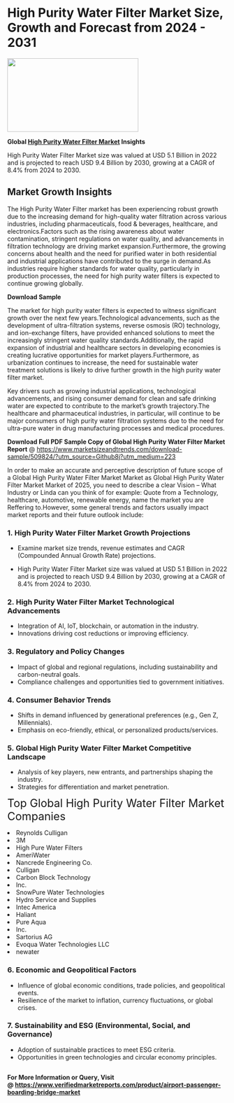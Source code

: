 <H1>High Purity Water Filter Market Size, Growth and Forecast from 2024 - 2031</H1><img class="aligncenter size-medium wp-image-584254" src="https://thirdeyenews.in/wp-content/uploads/2024/09/Global-Market-Research-300x168.jpeg" alt="" width="300" height="168" /><p><strong>Global&nbsp;<a href="https://www.marketsizeandtrends.com/download-sample/509824/?utm_source=Github8j?utm_medium=223">High Purity Water Filter Market</a> Insights</strong></p><p>High Purity Water Filter Market size was valued at USD 5.1 Billion in 2022 and is projected to reach USD 9.4 Billion by 2030, growing at a CAGR of 8.4% from 2024 to 2030.</p><p><h2>Market Growth Insights</h2> The High Purity Water Filter market has been experiencing robust growth due to the increasing demand for high-quality water filtration across various industries, including pharmaceuticals, food & beverages, healthcare, and electronics.Factors such as the rising awareness about water contamination, stringent regulations on water quality, and advancements in filtration technology are driving market expansion.Furthermore, the growing concerns about health and the need for purified water in both residential and industrial applications have contributed to the surge in demand.As industries require higher standards for water quality, particularly in production processes, the need for high purity water filters is expected to continue growing globally.<p><strong>Download Sample</strong></p> <p>The market for high purity water filters is expected to witness significant growth over the next few years.Technological advancements, such as the development of ultra-filtration systems, reverse osmosis (RO) technology, and ion-exchange filters, have provided enhanced solutions to meet the increasingly stringent water quality standards.Additionally, the rapid expansion of industrial and healthcare sectors in developing economies is creating lucrative opportunities for market players.Furthermore, as urbanization continues to increase, the need for sustainable water treatment solutions is likely to drive further growth in the high purity water filter market.</p> <p>Key drivers such as growing industrial applications, technological advancements, and rising consumer demand for clean and safe drinking water are expected to contribute to the market’s growth trajectory.The healthcare and pharmaceutical industries, in particular, will continue to be major consumers of high purity water filtration systems due to the need for ultra-pure water in drug manufacturing processes and medical procedures.</p> <p><span class=""><strong>Download Full PDF Sample Copy of Global High Purity Water Filter Market Report</strong> @ <a href="https://www.marketsizeandtrends.com/download-sample/509824/?utm_source=Github8j?utm_medium=223" target="_blank">https://www.marketsizeandtrends.com/download-sample/509824/?utm_source=Github8j?utm_medium=223</a></span></p><p>In order to make an accurate and perceptive description of future scope of a Global&nbsp;High Purity Water Filter Market Market as Global&nbsp;High Purity Water Filter Market Market of 2025, you need to describe a clear Vision &ndash; What Industry or Linda can you think of for example: Quote from a Technology, healthcare, automotive, renewable energy, name the market you are Reffering to.However, some general trends and factors usually impact market reports and their future outlook include:</p><h3>1.&nbsp;<strong>High Purity Water Filter Market Growth Projections</strong></h3><ul><li>Examine market size trends, revenue estimates and CAGR (Compounded Annual Growth Rate) projections.</li><li><p>High Purity Water Filter Market size was valued at USD 5.1 Billion in 2022 and is projected to reach USD 9.4 Billion by 2030, growing at a CAGR of 8.4% from 2024 to 2030.</p></li></ul><h3>2.&nbsp;<strong>High Purity Water Filter Market Technological Advancements</strong></h3><ul><li>Integration of AI, IoT, blockchain, or automation in the industry.</li><li>Innovations driving cost reductions or improving efficiency.</li></ul><h3>3.&nbsp;<strong>Regulatory and Policy Changes</strong></h3><ul><li>Impact of global and regional regulations, including sustainability and carbon-neutral goals.</li><li>Compliance challenges and opportunities tied to government initiatives.</li></ul><h3>4.&nbsp;<strong>Consumer Behavior Trends</strong></h3><ul><li>Shifts in demand influenced by generational preferences (e.g., Gen Z, Millennials).</li><li>Emphasis on eco-friendly, ethical, or personalized products/services.</li></ul><h3>5.&nbsp;<strong>Global High Purity Water Filter Market Competitive Landscape</strong></h3><ul><li>Analysis of key players, new entrants, and partnerships shaping the industry.</li><li>Strategies for differentiation and market penetration.</li></ul><p data-pm-slice="1 1 []"><span style="color: inherit; font-family: inherit; font-size: 25px;">Top Global High Purity Water Filter Market Companies</span></p><div class="" data-test-id=""><p><li>Reynolds Culligan</li><li> 3M</li><li> High Pure Water Filters</li><li> AmeriWater</li><li> Nancrede Engineering Co.</li><li> Culligan</li><li> Carbon Block Technology</li><li> Inc.</li><li> SnowPure Water Technologies</li><li> Hydro Service and Supplies</li><li> Intec America</li><li> Haliant</li><li> Pure Aqua</li><li> Inc.</li><li> Sartorius AG</li><li> Evoqua Water Technologies LLC</li><li> newater</li></p></div><h3>6.&nbsp;<strong>Economic and Geopolitical Factors</strong></h3><ul><li>Influence of global economic conditions, trade policies, and geopolitical events.</li><li>Resilience of the market to inflation, currency fluctuations, or global crises.</li></ul><h3>7.&nbsp;<strong>Sustainability and ESG (Environmental, Social, and Governance)</strong></h3><ul><li>Adoption of sustainable practices to meet ESG criteria.</li><li>Opportunities in green technologies and circular economy principles.</li></ul><h2><strong style="font-size: 14px;">For More Information or Query, Visit @&nbsp;</strong><a style="background-color: #ffffff; font-size: 14px;" href="https://www.marketsizeandtrends.com/report/high-purity-water-filter-market/" target="_blank">https://www.verifiedmarketreports.com/product/airport-passenger-boarding-bridge-market</a></h2>